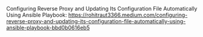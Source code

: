 Configuring Reverse Proxy and Updating Its Configuration File Automatically Using Ansible Playbook: https://rohitraut3366.medium.com/configuring-reverse-proxy-and-updating-its-configuration-file-automatically-using-ansible-playbook-bbd0b0616eb5
